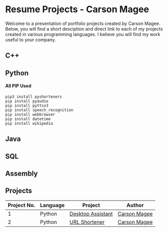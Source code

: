 # Resume Projects - Carson Magee

Welcome to a presentation of portfolio projects created by Carson Magee. Below, you will find a short desciption and direct link 
to each of my projects created in various programming languages. I believe you will find my work useful to your company.

## C++

## Python

#### All PIP Used
```
pip3 install pyshorteners
pip install pyaudio 
pip install pyttsx3
pip install speech_recognition
pip install webbrowser
pip install datetime 
pip install wikipedia
```

## Java

## SQL

## Assembly

## Projects

| Project No. | Language | Project                                                                            | Author                                         |
|-------------|----------|------------------------------------------------------------|------------------------------------------------|
| 1     | Python   | [Desktop Assistant](https://github.com/carsonmagee/ResumeProjects/tree/main/Desktop%20Assistant) | [Carson Magee](https://github.com/carsonmagee) |
| 2     | Python   | [URL Shortener](https://github.com/carsonmagee/ResumeProjects/tree/main/URL%20Shortener)| [Carson Magee](https://github.com/carsonmagee) |
